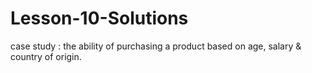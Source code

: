 # Lesson-10-Solutions
case study : the ability of purchasing a product based on age, salary &amp; country of origin.
